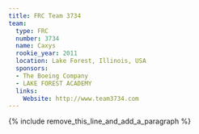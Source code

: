 ```yaml
---
title: FRC Team 3734
team:
  type: FRC
  number: 3734
  name: Caxys
  rookie_year: 2011
  location: Lake Forest, Illinois, USA
  sponsors:
  - The Boeing Company
  - LAKE FOREST ACADEMY
  links:
    Website: http://www.team3734.com
---
```


{% include remove_this_line_and_add_a_paragraph %}